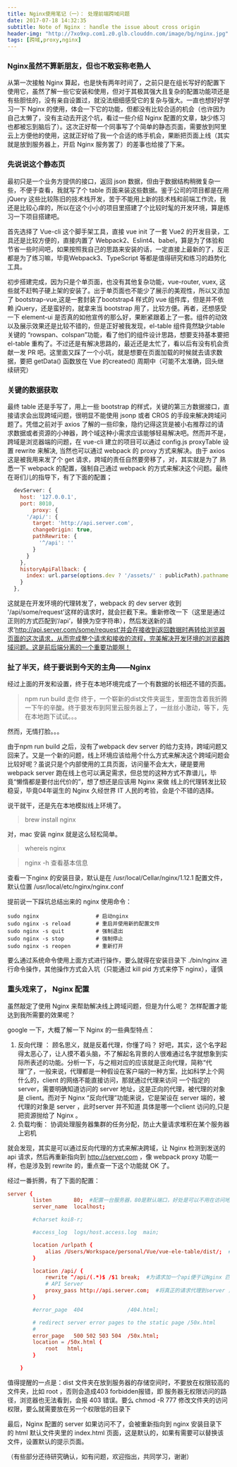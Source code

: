 ```yaml
---
title: Nginx使用笔记（一）： 处理前端跨域问题
date: 2017-07-18 14:32:35
subtitle: Note of Nginx : handle the issue about cross origin
header-img: "http://7xo9xp.com1.z0.glb.clouddn.com/image/bg/nginx.jpg"
tags: [跨域,proxy,nginx]
---
```

 
### Nginx虽然不算新朋友，但也不敢妄称老熟人
从第一次接触 Nginx 算起，也是快有两年时间了，之前只是在组长写好的配置下使用它，虽然了解一些它安装和使用，但对于其极其强大且复杂的配置功能项还是有些胆怯的，没有亲自设置过，就没法细细感受它的复杂与强大。一直也想好好学习一下 Nginx 的使用，体会一下它的功能，但都没有比较合适的机会（也许因为自己太懒了，没有主动去开这个坑，看过一些介绍 Nginx 配置的文章，缺少练习也都被忘到脑后了）。这次正好帮一个同事写了个简单的静态页面，需要放到阿里云上方便他的使用，这就正好给了我一个合适的练手机会，果断把页面上线（其实就是放到服务器上，开启 Nginx 服务罢了）的差事也给接了下来。


### 先说说这个静态页
最初只是一个业务方提供的接口，返回 json 数据，但由于数据结构稍微复杂一些，不便于查看，我就写了个 table 页面来装这些数据。鉴于公司的项目都是在用 jQuery 这些比较陈旧的技术栈开发，苦于不能用上新的技术栈和前端工作流，我还是比较心痒的，所以在这个小小的项目里搭建了个比较时髦的开发环境，算是练习一下项目搭建吧。

首先选择了 Vue-cli 这个脚手架工具，直接 vue init 了一套 Vue2 的开发目录，工具还是比较方便的，直接内置了 Webpack2、Eslint4、babel，算是为了体验和节省一些时间吧，如果按照我自己的思路来安装的话，一定直接上最新的了，反正都是为了练习嘛，毕竟Webpack3、TypeScript 等都是值得研究和练习的趋势化工具。

初步搭建完成，因为只是个单页面，也没有其他复杂功能，vue-router, vuex, 这些就不赶鸭子硬上架的安装了。出于单页面也不能少了展示的美观性，所以又添加了 bootstrap-vue,这是一套封装了bootstrap4 样式的 vue 组件库，但是并不依赖 jQuery，还是蛮好的，就拿来当 bootstrap 用了，比较方便。再者，还想感受一下 element-ui 是否真的如他宣传的那么好，果断紧跟着上了一套。组件的动效以及展示效果还是比较不错的，但是正好被我发现，el-table 组件竟然缺少table 关键的 “rowspan、colspan”功能，看了他们的组件设计思路，想要支持基本要把 el-table 重构了。不过还是有解决思路的，最近还是太忙了，看以后有没有机会贡献一发 PR 吧。这里面又踩了一个小坑，就是想要在页面加载的时候就去请求数据，要把 getData() 函数放在 Vue 的created() 周期中（可能不太准确，回头继续研究）
 
### 关键的数据获取
最终 table 还是手写了，用上一些 bootstrap 的样式，关键的第三方数据接口，直接请求会出现跨域问题，很明显不能使用 jsonp 或者 CROS 的手段来解决跨域问题了。凭借之前对于 axios 了解的一些印象，隐约记得这货是被小右推荐过的请求数据或者资源的小神器，跨个域这种小需求应该能够轻易解决吧。然而并不是，跨域是浏览器端的问题，在 vue-cli 建立的项目可以通过 config.js proxyTable 设置 rewrite 来解决, 当然也可以通过 webpack 的 proxy 方式来解决。由于 axios 这是被我用来发了个 get 请求，跨域的责任自然要旁移了，对，其实就是为了 熟悉一下 webpack 的配置，强制自己通过 webpack 的方式来解决这个问题。最终在哥们儿的指导下，有了下面的配置；
```js
  devServer: {
    host: '127.0.0.1',
    port: 8010,
        proxy: {
      '/api/': {
        target: 'http://api.server.com',
        changeOrigin: true,
        pathRewrite: {
          '^/api': ''
        }
      }
    },
    historyApiFallback: {
      index: url.parse(options.dev ? '/assets/' : publicPath).pathname
    }
  },
```
这就是在开发环境的代理转发了，webpack 的 dev server 收到 '/api/some/request'这样的请求时，就会拦截下来。重新修改一下（这里是通过正则的方式匹配到‘/api’，替换为空字符串），然后发送新的请求‘http://api.server.com/some/request’并会在接收到返回数据时再转给浏览器页面的这次请求，从而完成整个请求和接收的流程，完美解决开发环境的浏览器跨域问题。这是前后端分离的一个重要功能啊！

### 扯了半天，终于要说到今天的主角——Nginx
经过上面的开发和设置，终于在本地环境完成了一个有数据的长相还不错的页面。
> npm run build  走你
终于，一个崭新的dist文件夹诞生，里面饱含着我折腾一下午的辛酸。终于要发布到阿里云服务器上了，一丝丝小激动，等下，先在本地跑下试试。。。

然而，无情打脸。。。

由于npm run build 之后，没有了webpack dev server 的给力支持，跨域问题又回来了。又是一个新的问题，线上环境应该给用个什么方式来解决这个跨域问题会比较好呢？虽说只是个内部使用的工具页面，访问量不会太大，硬是要用 webpack server 跑在线上也可以满足需求，但总觉的这种方式不靠谱儿，毕竟“懒惰都是要付出代价的”，想了想还是应该用 Nginx 来做 线上的代理转发比较稳妥，毕竟04年诞生的 Nginx 久经世界 IT 人民的考验，会是个不错的选择。

说干就干，还是先在本地模拟线上环境了。
> brew install nginx 

对，mac 安装 nginx 就是这么轻松简单。

> whereis nginx 

> nginx -h 查看基本信息

查看一下nginx 的安装目录，默认是在 /usr/local/Cellar/nginx/1.12.1
配置文件，默认位置               /usr/local/etc/nginx/nginx.conf

提前说一下踩坑总结出来的 nginx 使用命令：
```
sudo nginx                  # 启动nginx
sudo nginx -s reload        # 重启并使用新的配置文件
sudo nginx -s quit          # 强制退出
sudo nginx -s stop          # 强制停止
sudo nginx -s reopen        # 重新打开
``` 
要么通过系统命令使用上面方式进行操作，要么就得在安装目录下 ./bin/nginx 进行命令操作，其他操作方式会入坑（只能通过 kill pid 方式来停下 nginx），谨慎

### 重头戏来了， Nginx 配置
虽然敲定了使用 Nginx 来帮助解决线上跨域问题，但是为什么呢？ 怎样配置才能达到我所需要的效果呢？

google 一下，大概了解一下 Nginx 的一些典型特点：
1. 反向代理 ： 顾名思义，就是反着代理，你懂了吗？
好吧，其实，这个名字起得太恶心了，让人摸不着头脑，不了解起名背景的人很难通过名字就想象到实际所表述的功能。分析一下，与之相对应的应该就是正向代理，简称“代理”了，一般来说，代理都是一种假设在客户端的一种方案，比如科学上个网什么的，client 的网络不能直接访问，那就通过代理来访问 一个指定的 server，需要明确知道访问的 server 地址，这是正向的代理，被代理的对象是 client。而对于 Nginx “反向代理”功能来说，它是架设在 server 端的，被代理的对象是 server ，此时server 并不知道 具体是哪一个client 访问的,只是把资源抛给了 Nginx 。
2. 负载均衡：
协调处理服务器集群的任务分配，防止大量请求堆积在某个服务器上宕机

就会发现，其实是可以通过反向代理的方式来解决跨域，让 Nginx 检测到发送的 api 请求，然后再重新指向到 http://server.com ，像 webpack proxy 功能一样，也是涉及到 rewrite 的，重点查一下这个功能就 OK 了。

经过一番折腾，有了下面的配置：
```conf
server {
        listen       80;  #配置一台服务器，80是默认端口，好处是可以不用在访问地址上写端口号了，当然80经常被占用，也可以通过匹配访问路径，映射到其他端口号
        server_name  localhost;

        #charset koi8-r;

        #access_log  logs/host.access.log  main;

        location /urlpath {
            alias /Users/Workspace/personal/Vue/vue-ele-table/dist/;  #打包文件路径，或者开发环境的源码文件地址
        }

        location /api/ {
            rewrite ^/api/(.*)$ /$1 break;  #为请求加一个api便于让Nginx 匹配到，然后替换一下，发送请求到真正的接口地址
            # API Server
            proxy_pass http://api.server.com;  #将真正的请求代理到server ，如果 ajax发送的url为/api/some/request,实际发出的的请求是http://www.server.com/api/some/request
        }

        #error_page  404              /404.html;

        # redirect server error pages to the static page /50x.html
        #
        error_page   500 502 503 504  /50x.html;
        location = /50x.html {
            root   html;
        }

    }
```
值得提醒的一点是：dist 文件夹在放到服务器的存储空间时，不要放在权限较高的文件夹，比如 root ，否则会造成403 forbidden报错，即 服务器无权限访问的路径，浏览器也无法看到，会报 403 错误。要么 chmod -R 777 修改文件夹的访问权限，要么就需要放在另一个权限低的目录下

最后，Nginx 配置的 server 如果访问不了，会被重新指向到 nginx 安装目录下 的 html 默认文件夹里的 index.html 页面，这是默认的，如果有需要可以替换该文件，设置默认的提示页面。

（有些部分还待研究确认，如有问题，欢迎指出，共同学习，谢谢）